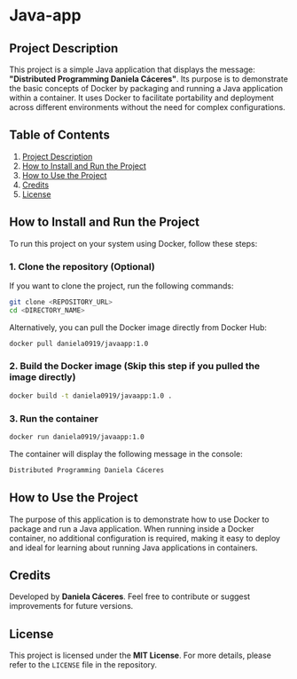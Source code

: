# Java-app

## Project Description
This project is a simple Java application that displays the message: **"Distributed Programming Daniela Cáceres"**. Its purpose is to demonstrate the basic concepts of Docker by packaging and running a Java application within a container. It uses Docker to facilitate portability and deployment across different environments without the need for complex configurations.

## Table of Contents
1. [Project Description](#project-description)  
2. [How to Install and Run the Project](#how-to-install-and-run-the-project)  
3. [How to Use the Project](#how-to-use-the-project)  
4. [Credits](#credits)  
5. [License](#license)  

## How to Install and Run the Project
To run this project on your system using Docker, follow these steps:

### 1. Clone the repository (Optional)
If you want to clone the project, run the following commands:

```bash
git clone <REPOSITORY_URL>
cd <DIRECTORY_NAME>
```

Alternatively, you can pull the Docker image directly from Docker Hub:

```bash
docker pull daniela0919/javaapp:1.0
```

### 2. Build the Docker image (Skip this step if you pulled the image directly)

```bash
docker build -t daniela0919/javaapp:1.0 .
```

### 3. Run the container

```bash
docker run daniela0919/javaapp:1.0
```

The container will display the following message in the console:

```bash
Distributed Programming Daniela Cáceres
```

## How to Use the Project
The purpose of this application is to demonstrate how to use Docker to package and run a Java application. When running inside a Docker container, no additional configuration is required, making it easy to deploy and ideal for learning about running Java applications in containers.

## Credits
Developed by **Daniela Cáceres**. Feel free to contribute or suggest improvements for future versions.

## License
This project is licensed under the **MIT License**. For more details, please refer to the `LICENSE` file in the repository.
```
